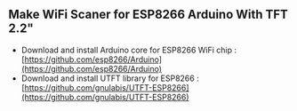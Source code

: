 ## Make WiFi Scaner for ESP8266 Arduino With TFT 2.2" 

- Download and install Arduino core for ESP8266 WiFi chip :
  [https://github.com/esp8266/Arduino](https://github.com/esp8266/Arduino)
- Download and install UTFT library for ESP8266 :
  [https://github.com/gnulabis/UTFT-ESP8266](https://github.com/gnulabis/UTFT-ESP8266)
